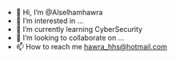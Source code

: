 - 👋 Hi, I’m @Alselhamhawra
- 👀 I’m interested in ...
- 🌱 I’m currently learning CyberSecurity 
- 💞️ I’m looking to collaborate on ...
- 📫 How to reach me hawra_hhs@hotmail.com
<!---
Alselhamhawra/Alselhamhawra is a ✨ special ✨ repository because its `README.md` (this file) appears on your GitHub profile.
You can click the Preview link to take a look at your changes.
--->

